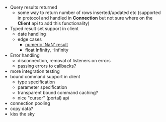   - Query results returned
    - some way to return number of rows inserted/updated etc
    (supported in protocol and handled in __Connection__ but not sure
    where on the __Client__ api to add this functionality)
  - Typed result set support in client
    - date handling
    - edge cases
      - [numeric 'NaN' result](http://www.postgresql.org/docs/8.4/static/datatype-numeric.html)
      - float Infinity, -Infinity
  - Error handling
    - disconnection, removal of listeners on errors
    - passing errors to callbacks?
  - more integration testing
  - bound command support in client
    - type specification
    - parameter specification
    - transparent bound command caching?
    - nice "cursor" (portal) api
  - connection pooling
  - copy data?
  - kiss the sky
